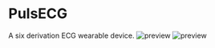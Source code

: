 # PulsECG
A six derivation ECG wearable device.
![preview](https://github.com/sentomarco/PulsECG/blob/main/Files/PulsECG.gif)
![preview](https://github.com/sentomarco/PulsECG/blob/main/Files/Device.gif)
